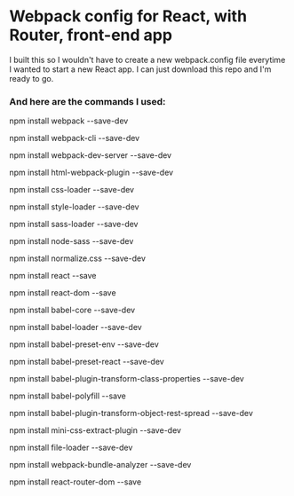 # Webpack config for React, with Router, front-end app
I built this so I wouldn't have to create a new webpack.config file everytime I wanted to start a new React app. I can just download this repo and I'm ready to go.

### And here are the commands I used:

npm install webpack --save-dev

npm install webpack-cli --save-dev

npm install webpack-dev-server --save-dev

npm install html-webpack-plugin --save-dev

npm install css-loader --save-dev

npm install style-loader --save-dev

npm install sass-loader --save-dev

npm install node-sass --save-dev

npm install normalize.css --save-dev

npm install react --save

npm install react-dom --save

npm install babel-core  --save-dev

npm install babel-loader --save-dev

npm install babel-preset-env --save-dev

npm install babel-preset-react --save-dev

npm install babel-plugin-transform-class-properties --save-dev

npm install babel-polyfill --save

npm install babel-plugin-transform-object-rest-spread --save-dev

npm install mini-css-extract-plugin --save-dev

npm install file-loader --save-dev

npm install webpack-bundle-analyzer --save-dev

npm install react-router-dom --save